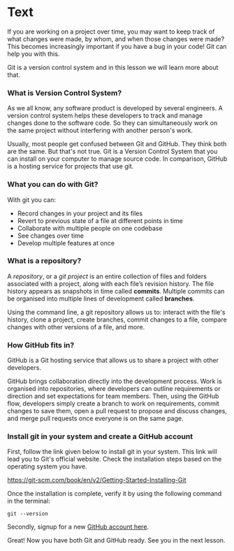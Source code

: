 # Text

If you are working on a project over time, you may want to keep track of what changes were made, by whom, and when those changes were made? This becomes increasingly important if you have a bug in your code! Git can help you with this.

Git is a version control system and in this lesson we will learn more about that.

### What is Version Control System?
As we all know, any software product is developed by several engineers. A version control system helps these developers to track and manage changes done to the software code. So they can simultaneously work on the same project without interfering with another person's work.

Usually, most people get confused between Git and GitHub. They think both are the same. But that's not true. Git is a Version Control System that you can install on your computer to manage source code. In comparison, GitHub is a hosting service for projects that use git.

### What you can do with Git?
With git you can:
- Record changes in your project and its files
- Revert to previous state of a file at different points in time
- Collaborate with multiple people on one codebase
- See changes over time
- Develop multiple features at once

### What is a repository?
A *repository*, or a *git project* is an entire collection of files and folders associated with a project, along with each file’s revision history. The file history appears as snapshots in time called **commits**. Multiple commits can be organised into multiple lines of development called **branches**.

Using the command line, a git repository allows us to:  interact with the file's history, clone a project, create branches, commit changes to a file, compare changes with other versions of a file, and more.

### How GitHub fits in?
GitHub is a Git hosting service that allows us to share a project with other developers. 

GitHub brings collaboration directly into the development process. Work is organised into repositories, where developers can outline requirements or direction and set expectations for team members. Then, using the GitHub flow, developers simply create a branch to work on requirements, commit changes to save them, open a pull request to propose and discuss changes, and merge pull requests once everyone is on the same page.

### Install git in your system and create a GitHub account
First, follow the link given below to install git in your system. This link will lead you to Git's official website. Check the installation steps based on the operating system you have.

https://git-scm.com/book/en/v2/Getting-Started-Installing-Git

Once the installation is complete, verify it by using the following command in the terminal:

````
git --version
````

Secondly, signup for a new [GitHub account here](https://github.com/).

Great! Now you have both Git and GitHub ready. See you in the next lesson.
